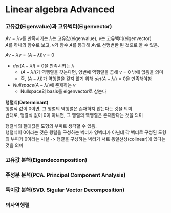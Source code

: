 # Linear algebra Advanced

### 고유값(Eigenvalue)과 고유벡터(Eigenvector)
$Av = \lambda v$를 만족시키는 $\lambda$는 고유값(eigenvalue), $v$는 고유벡터(eigenvector)  
$A$를 하나의 함수로 보고, $v$가 함수 $A$를 통과해 $Av$로 선형변환 된 것으로 볼 수 있음.  

$Av-\lambda v=(A-\lambda I)v=0$  
- $det(A-\lambda I)=0$을 만족시키는 $\lambda$
    - $(A-\lambda I)$가 역행렬을 갖는다면, 양변에 역행렬을 곱해 $v=0$ 밖에 없음을 의미
    - 즉, $(A-\lambda I)$가 역행렬을 갖지 않기 위해 $det(A-\lambda I)=0$을 만족해야함
- $Nullspace(A-\lambda I)$에 존재하는 $v$
    - Nullspace의 basis를 eigenvector로 삼는다

**행렬식(Determinant)**  
행렬식 값이 0이면, 그 행렬의 역행렬은 존재하지 않는다는 것을 의미  
반대로, 행렬식 값이 0이 아니면, 그 행렬의 역행렬은 존재한다는 것을 의미  

행렬식의 절대값은 도형의 부피로 생각할 수 있음.  
행렬식이 0이라는 것은 행렬을 구성하는 벡터가 영벡터가 아닌데 각 벡터로 구성된 도형의 부피가 0이라는 사실 -> 행렬을 구성하는 벡터가 서로 동일선상(colinear)에 있다는 것을 의미



### 고유값 분해(Eigendecomposition)

### 주성분 분석(PCA. Principal Component Analysis)

### 특이값 분해(SVD. Sigular Vector Decomposition)

### 의사역행렬